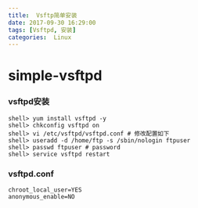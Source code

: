 ```yaml
---
title:  Vsftp简单安装
date: 2017-09-30 16:29:00
tags: [Vsftpd, 安装]
categories:  Linux
---
```


# simple-vsftpd

### vsftpd安装

```
shell> yum install vsftpd -y
shell> chkconfig vsftpd on
shell> vi /etc/vsftpd/vsftpd.conf # 修改配置如下
shell> useradd -d /home/ftp -s /sbin/nologin ftpuser
shell> passwd ftpuser # password
shell> service vsftpd restart
```
### vsftpd.conf

```
chroot_local_user=YES
anonymous_enable=NO
```


